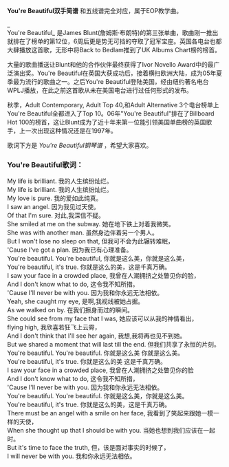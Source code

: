 

**You're Beautiful双手简谱** 和五线谱完全对应，属于EOP教学曲。

_  
You're Beautiful_ 是James
Blunt(詹姆斯·布朗特)的第三张单曲，歌曲刚一推出就排在了榜单的第12位，6周后更是势无可挡的夺取了冠军宝座。英国各电台也都大肆播放这首歌，无形中将Back
to Bedlam推到了UK Albums Chart榜的榜首。

  
大量的歌曲播送让Blunt和他的合作伙伴最终获得了Ivor Novello Award中的最广泛演出奖。You're
Beautiful在英国大获成功后，接着横扫欧洲大陆，成为05年夏季最为流行的歌曲之一。之后You're
Beautiful登陆美国，经由纽约著名电台WPLJ播放，在此之前这首歌从未在美国电台进行过任何形式的发布。

  
秋季，Adult Contemporary, Adult Top 40,和Adult Alternative 3个电台榜单上You're
Beautiful全都进入了Top 10。06年"You're Beautiful"排在了Billboard Hot
100的榜首，这让Blunt成为了近十年来第一位能引领美国单曲榜的英国歌手，上一次出现这种情况还是在1997年。

  
歌词下方是 _You're Beautiful钢琴谱_ ，希望大家喜欢。

### You're Beautiful歌词：

My life is brilliant. 我的人生缤纷灿烂。  
My life is brilliant. 我的人生缤纷灿烂。  
My love is pure. 我的爱如此纯真。  
I saw an angel. 因为我见过天使。  
Of that I'm sure. 对此,我深信不疑。  
She smiled at me on the subway. 她在地下铁上对着我微笑。  
She was with another man. 虽然身边伴着另一个男人。  
But I won't lose no sleep on that, 但我可不会为此辗转难眠，  
'Cause I've got a plan. 因为我已有心理准备。  
You're beautiful. You're beautiful, 你就是这么美，你就是这么美，  
You're beautiful, it's true. 你就是这么的美，这是千真万确。  
I saw your face in a crowded place, 我曾在人潮拥挤之处瞥见你的脸，  
And I don't know what to do, 这令我不知所措。  
'Cause I'll never be with you. 因为我和你永远无法相依。  
Yeah, she caught my eye, 是啊,我视线被她占据。  
As we walked on by. 在我们擦身而过的瞬间。  
She could see from my face that I was, 她应该可以从我的神情看出，  
flying high, 我欣喜若狂飞上云霄，  
And I don't think that I'll see her again, 我想,我将再也见不到她。  
But we shared a moment that will last till the end. 但我们共享了永恒的片刻。  
You're beautiful. You're beautiful. 你就是这么美 你就是这么美。  
You're beautiful, it's true. 你就是这么的美 这是千真万确。  
I saw your face in a crowded place, 我曾在人潮拥挤之处瞥见你的脸  
And I don't know what to do, 这令我不知所措，  
'Cause I'll never be with you. 因为我和你永远无法相依。  
You're beautiful. You're beautiful. 你就是这么美，你就是这么美。  
You're beautiful, it's true. 你就是这么的美，这是千真万确。  
There must be an angel with a smile on her face, 我看到了笑起来跟她一模一样的天使，  
When she thought up that I should be with you. 当她也想到我们应该在一起时。  
But it's time to face the truth, 但，该是面对事实的时候了，  
I will never be with you. 我和你永远无法相依。

